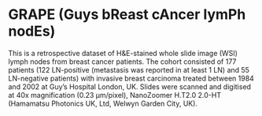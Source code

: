 # GRAPE (Guys bReast cAncer lymPh nodEs)

This is a retrospective dataset of H&E-stained whole slide image (WSI) lymph nodes from breast cancer patients. The cohort consisted of 177 patients (122 LN-positive (metastasis was reported in at least 1 LN) and 55 LN-negative patients) with invasive breast carcinoma treated between 1984 and 2002 at Guy’s Hospital London, UK. Slides were scanned and digitised at 40x magnification (0.23 µm/pixel), NanoZoomer H.T2.0 2.0-HT (Hamamatsu Photonics UK, Ltd, Welwyn Garden City, UK).

